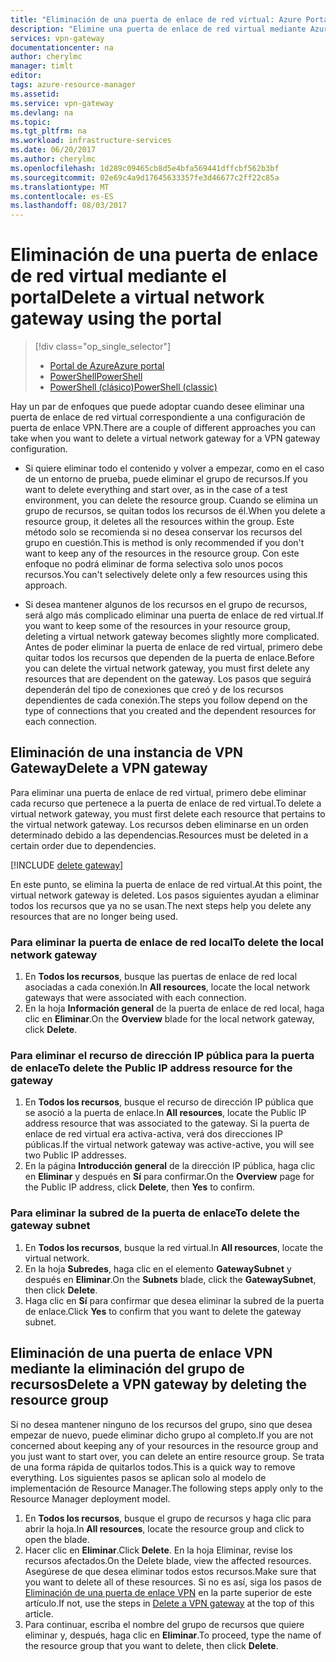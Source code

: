 ```yaml
---
title: "Eliminación de una puerta de enlace de red virtual: Azure Portal y Azure Resource Manager | Microsoft Docs"
description: "Elimine una puerta de enlace de red virtual mediante Azure Portal en el modelo de implementación de Resource Manager."
services: vpn-gateway
documentationcenter: na
author: cherylmc
manager: timlt
editor: 
tags: azure-resource-manager
ms.assetid: 
ms.service: vpn-gateway
ms.devlang: na
ms.topic: 
ms.tgt_pltfrm: na
ms.workload: infrastructure-services
ms.date: 06/20/2017
ms.author: cherylmc
ms.openlocfilehash: 1d289c09465cb8d5e4bfa569441dffcbf562b3bf
ms.sourcegitcommit: 02e69c4a9d17645633357fe3d46677c2ff22c85a
ms.translationtype: MT
ms.contentlocale: es-ES
ms.lasthandoff: 08/03/2017
---
```

# <a name="delete-a-virtual-network-gateway-using-the-portal"></a><span data-ttu-id="c9f35-103">Eliminación de una puerta de enlace de red virtual mediante el portal</span><span class="sxs-lookup"><span data-stu-id="c9f35-103">Delete a virtual network gateway using the portal</span></span>

> [!div class="op_single_selector"]
> * [<span data-ttu-id="c9f35-104">Portal de Azure</span><span class="sxs-lookup"><span data-stu-id="c9f35-104">Azure portal</span></span>](vpn-gateway-delete-vnet-gateway-portal.md)
> * [<span data-ttu-id="c9f35-105">PowerShell</span><span class="sxs-lookup"><span data-stu-id="c9f35-105">PowerShell</span></span>](vpn-gateway-delete-vnet-gateway-powershell.md)
> * [<span data-ttu-id="c9f35-106">PowerShell (clásico)</span><span class="sxs-lookup"><span data-stu-id="c9f35-106">PowerShell (classic)</span></span>](vpn-gateway-delete-vnet-gateway-classic-powershell.md)

<span data-ttu-id="c9f35-107">Hay un par de enfoques que puede adoptar cuando desee eliminar una puerta de enlace de red virtual correspondiente a una configuración de puerta de enlace VPN.</span><span class="sxs-lookup"><span data-stu-id="c9f35-107">There are a couple of different approaches you can take when you want to delete a virtual network gateway for a VPN gateway configuration.</span></span>

- <span data-ttu-id="c9f35-108">Si quiere eliminar todo el contenido y volver a empezar, como en el caso de un entorno de prueba, puede eliminar el grupo de recursos.</span><span class="sxs-lookup"><span data-stu-id="c9f35-108">If you want to delete everything and start over, as in the case of a test environment, you can delete the resource group.</span></span> <span data-ttu-id="c9f35-109">Cuando se elimina un grupo de recursos, se quitan todos los recursos de él.</span><span class="sxs-lookup"><span data-stu-id="c9f35-109">When you delete a resource group, it deletes all the resources within the group.</span></span> <span data-ttu-id="c9f35-110">Este método solo se recomienda si no desea conservar los recursos del grupo en cuestión.</span><span class="sxs-lookup"><span data-stu-id="c9f35-110">This is method is only recommended if you don't want to keep any of the resources in the resource group.</span></span> <span data-ttu-id="c9f35-111">Con este enfoque no podrá eliminar de forma selectiva solo unos pocos recursos.</span><span class="sxs-lookup"><span data-stu-id="c9f35-111">You can't selectively delete only a few resources using this approach.</span></span>

- <span data-ttu-id="c9f35-112">Si desea mantener algunos de los recursos en el grupo de recursos, será algo más complicado eliminar una puerta de enlace de red virtual.</span><span class="sxs-lookup"><span data-stu-id="c9f35-112">If you want to keep some of the resources in your resource group, deleting a virtual network gateway becomes slightly more complicated.</span></span> <span data-ttu-id="c9f35-113">Antes de poder eliminar la puerta de enlace de red virtual, primero debe quitar todos los recursos que dependen de la puerta de enlace.</span><span class="sxs-lookup"><span data-stu-id="c9f35-113">Before you can delete the virtual network gateway, you must first delete any resources that are dependent on the gateway.</span></span> <span data-ttu-id="c9f35-114">Los pasos que seguirá dependerán del tipo de conexiones que creó y de los recursos dependientes de cada conexión.</span><span class="sxs-lookup"><span data-stu-id="c9f35-114">The steps you follow depend on the type of connections that you created and the dependent resources for each connection.</span></span>

## <a name="delete-a-vpn-gateway"></a><span data-ttu-id="c9f35-115">Eliminación de una instancia de VPN Gateway</span><span class="sxs-lookup"><span data-stu-id="c9f35-115">Delete a VPN gateway</span></span>

<span data-ttu-id="c9f35-116">Para eliminar una puerta de enlace de red virtual, primero debe eliminar cada recurso que pertenece a la puerta de enlace de red virtual.</span><span class="sxs-lookup"><span data-stu-id="c9f35-116">To delete a virtual network gateway, you must first delete each resource that pertains to the virtual network gateway.</span></span> <span data-ttu-id="c9f35-117">Los recursos deben eliminarse en un orden determinado debido a las dependencias.</span><span class="sxs-lookup"><span data-stu-id="c9f35-117">Resources must be deleted in a certain order due to dependencies.</span></span>

[!INCLUDE [delete gateway](../../includes/vpn-gateway-delete-vnet-gateway-portal-include.md)]

<span data-ttu-id="c9f35-118">En este punto, se elimina la puerta de enlace de red virtual.</span><span class="sxs-lookup"><span data-stu-id="c9f35-118">At this point, the virtual network gateway is deleted.</span></span> <span data-ttu-id="c9f35-119">Los pasos siguientes ayudan a eliminar todos los recursos que ya no se usan.</span><span class="sxs-lookup"><span data-stu-id="c9f35-119">The next steps help you delete any resources that are no longer being used.</span></span>

### <a name="to-delete-the-local-network-gateway"></a><span data-ttu-id="c9f35-120">Para eliminar la puerta de enlace de red local</span><span class="sxs-lookup"><span data-stu-id="c9f35-120">To delete the local network gateway</span></span>

1. <span data-ttu-id="c9f35-121">En **Todos los recursos**, busque las puertas de enlace de red local asociadas a cada conexión.</span><span class="sxs-lookup"><span data-stu-id="c9f35-121">In **All resources**, locate the local network gateways that were associated with each connection.</span></span>
2. <span data-ttu-id="c9f35-122">En la hoja **Información general** de la puerta de enlace de red local, haga clic en **Eliminar**.</span><span class="sxs-lookup"><span data-stu-id="c9f35-122">On the **Overview** blade for the local network gateway, click **Delete**.</span></span>

### <a name="to-delete-the-public-ip-address-resource-for-the-gateway"></a><span data-ttu-id="c9f35-123">Para eliminar el recurso de dirección IP pública para la puerta de enlace</span><span class="sxs-lookup"><span data-stu-id="c9f35-123">To delete the Public IP address resource for the gateway</span></span>

1. <span data-ttu-id="c9f35-124">En **Todos los recursos**, busque el recurso de dirección IP pública que se asoció a la puerta de enlace.</span><span class="sxs-lookup"><span data-stu-id="c9f35-124">In **All resources**, locate the Public IP address resource that was associated to the gateway.</span></span> <span data-ttu-id="c9f35-125">Si la puerta de enlace de red virtual era activa-activa, verá dos direcciones IP públicas.</span><span class="sxs-lookup"><span data-stu-id="c9f35-125">If the virtual network gateway was active-active, you will see two Public IP addresses.</span></span> 
2. <span data-ttu-id="c9f35-126">En la página **Introducción general** de la dirección IP pública, haga clic en **Eliminar** y después en **Sí** para confirmar.</span><span class="sxs-lookup"><span data-stu-id="c9f35-126">On the **Overview** page for the Public IP address, click **Delete**, then **Yes** to confirm.</span></span>

### <a name="to-delete-the-gateway-subnet"></a><span data-ttu-id="c9f35-127">Para eliminar la subred de la puerta de enlace</span><span class="sxs-lookup"><span data-stu-id="c9f35-127">To delete the gateway subnet</span></span>

1. <span data-ttu-id="c9f35-128">En **Todos los recursos**, busque la red virtual.</span><span class="sxs-lookup"><span data-stu-id="c9f35-128">In **All resources**, locate the virtual network.</span></span> 
2. <span data-ttu-id="c9f35-129">En la hoja **Subredes**, haga clic en el elemento **GatewaySubnet** y después en **Eliminar**.</span><span class="sxs-lookup"><span data-stu-id="c9f35-129">On the **Subnets** blade, click the **GatewaySubnet**, then click **Delete**.</span></span> 
3. <span data-ttu-id="c9f35-130">Haga clic en **Sí** para confirmar que desea eliminar la subred de la puerta de enlace.</span><span class="sxs-lookup"><span data-stu-id="c9f35-130">Click **Yes** to confirm that you want to delete the gateway subnet.</span></span>

## <span data-ttu-id="c9f35-131"><a name="deleterg"></a>Eliminación de una puerta de enlace VPN mediante la eliminación del grupo de recursos</span><span class="sxs-lookup"><span data-stu-id="c9f35-131"><a name="deleterg"></a>Delete a VPN gateway by deleting the resource group</span></span>

<span data-ttu-id="c9f35-132">Si no desea mantener ninguno de los recursos del grupo, sino que desea empezar de nuevo, puede eliminar dicho grupo al completo.</span><span class="sxs-lookup"><span data-stu-id="c9f35-132">If you are not concerned about keeping any of your resources in the resource group and you just want to start over, you can delete an entire resource group.</span></span> <span data-ttu-id="c9f35-133">Se trata de una forma rápida de quitarlos todos.</span><span class="sxs-lookup"><span data-stu-id="c9f35-133">This is a quick way to remove everything.</span></span> <span data-ttu-id="c9f35-134">Los siguientes pasos se aplican solo al modelo de implementación de Resource Manager.</span><span class="sxs-lookup"><span data-stu-id="c9f35-134">The following steps apply only to the Resource Manager deployment model.</span></span>

1. <span data-ttu-id="c9f35-135">En **Todos los recursos**, busque el grupo de recursos y haga clic para abrir la hoja.</span><span class="sxs-lookup"><span data-stu-id="c9f35-135">In **All resources**, locate the resource group and click to open the blade.</span></span>
2. <span data-ttu-id="c9f35-136">Hacer clic en **Eliminar**.</span><span class="sxs-lookup"><span data-stu-id="c9f35-136">Click **Delete**.</span></span> <span data-ttu-id="c9f35-137">En la hoja Eliminar, revise los recursos afectados.</span><span class="sxs-lookup"><span data-stu-id="c9f35-137">On the Delete blade, view the affected resources.</span></span> <span data-ttu-id="c9f35-138">Asegúrese de que desea eliminar todos estos recursos.</span><span class="sxs-lookup"><span data-stu-id="c9f35-138">Make sure that you want to delete all of these resources.</span></span> <span data-ttu-id="c9f35-139">Si no es así, siga los pasos de [Eliminación de una puerta de enlace VPN](#deletegw) en la parte superior de este artículo.</span><span class="sxs-lookup"><span data-stu-id="c9f35-139">If not, use the steps in [Delete a VPN gateway](#deletegw) at the top of this article.</span></span>
3. <span data-ttu-id="c9f35-140">Para continuar, escriba el nombre del grupo de recursos que quiere eliminar y, después, haga clic en **Eliminar**.</span><span class="sxs-lookup"><span data-stu-id="c9f35-140">To proceed, type the name of the resource group that you want to delete, then click **Delete**.</span></span>